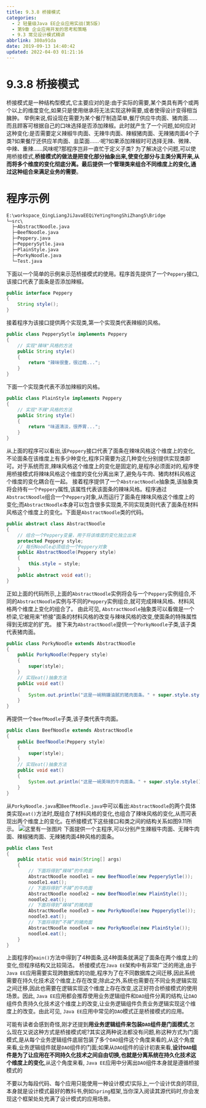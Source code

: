 ```yaml
---
title: 9.3.8 桥接模式
categories: 
  - 2 轻量级Java EE企业应用实战(第5版)
  - 第9章 企业应用开发的思考和策略
  - 9.3 常见设计模式精讲
abbrlink: 380a91da
date: 2019-09-13 14:40:42
updated: 2022-04-03 01:21:16
---
```

# 9.3.8 桥接模式 #
桥接模式是一种结构型模式,它主要应对的是:由于实际的需要,某个类具有两个或两个以上的维度变化,如果只是使用继承将无法实现这种需要,或者使得设计变得相当臃肿。
举例来说,假设现在需要为某个餐厅制造菜单,餐厅供应牛肉面、猪肉面……而且顾客可根据自己的口味选择是否添加辣椒。此时就产生了一个问题,如何应对这种变化:是否需要定义辣椒牛肉面、无辣牛肉面、辣椒猪肉面、无辣猪肉面4个子类?如果餐厅还供应羊肉面、韭菜面……·呢?如果添加辣椒时可选择无辣、微辣、中辣、重辣……风味呢?那程序岂非一直忙于定义子类?
为了解决这个问题,可以使用桥接模式,**桥接模式的做法是把变化部分抽象出来,使变化部分与主类分离开来,从而将多个维度的变化彻底分离。最后提供一个管理类来组合不同维度上的变化,通过这种组合来满足业务的需要**。
# 程序示例 #
```cmd
E:\workspace_QingLiangJiJavaEEQiYeYingYongShiZhang5\Bridge
└─src\
  ├─AbstractNoodle.java
  ├─BeefNoodle.java
  ├─Peppery.java
  ├─PepperySytle.java
  ├─PlainStyle.java
  ├─PorkyNoodle.java
  └─Test.java
```
下面以一个简单的示例来示范桥接模式的使用。程序首先提供了一个`Peppery`接口,该接口代表了面条是否添加辣椒。
```java
public interface Peppery
{
    String style();
}
```
接着程序为该接口提供两个实现类,第一个实现类代表辣椒的风格。
```java
public class PepperySytle implements Peppery
{
    // 实现"辣味"风格的方法
    public String style()
    {
        return "辣味很重，很过瘾...";
    }
}
```
下面一个实现类代表不添加辣椒的风格。
```java
public class PlainStyle implements Peppery
{
    // 实现"不辣"风格的方法
    public String style()
    {
        return "味道清淡，很养胃...";
    }
}
```
从上面的程序可以看出,该`Peppery`接口代表了面条在辣味风格这个维度上的变化,不论面条在该维度上有多少种变化,程序只需要为这几种变化分别提供实现类即可。对于系统而言,辣味风格这个维度上的变化是固定的,是程序必须面对的,程序使用桥接模式将辣味风格这个维度的变化分离出来了,避免与牛肉、猪肉材料风格这个维度的变化耦合在一起。
接着程序提供了一个`AbstractNoodle`抽象类,该抽象类将会持有一个`Peppery`属性,该属性代表该面条的辣味风格。程序通过`AbstractNoodle`组合一个`Peppery`对象,从而运行了面条在辣味风格这个维度上的变化;而`AbstractNoodle`本身可以包含很多实现类,不同实现类则代表了面条在材料风格这个维度上的变化。下面是`AbstractNoodle`类的代码。
```java
public abstract class AbstractNoodle
{
    // 组合一个Peppery变量，用于将该维度的变化独立出来
    protected Peppery style;
    // 每份Noodle必须组合一个Peppery对象
    public AbstractNoodle(Peppery style)
    {
        this.style = style;
    }
    public abstract void eat();
}
```
正如上面的代码所示,上面的`AbstractNoodle`实例将会与一个`Peppery`实例组合,不同的`AbstractNoodle`实例与不同的`Peppery`实例组合,就可完成辣味风格、材料风格两个维度上变化的组合了。
由此可见, `AbstractNoodle`抽象类可以看做是一个桥梁,它被用来"桥接"面条的材料风格的改变与辣味风格的改变,使面条的特殊属性得到无绑定的扩充。
接下来为`AbstractNoodle`提供一个`PorkyNoodle`子类,该子类代表猪肉面。
```java
public class PorkyNoodle extends AbstractNoodle
{
    public PorkyNoodle(Peppery style)
    {
        super(style);
    }
    // 实现eat()抽象方法
    public void eat()
    {
        System.out.println("这是一碗稍嫌油腻的猪肉面条。" + super.style.style());
    }
}
```
再提供一个`BeefMoodle`子类,该子类代表牛肉面。
```java
public class BeefNoodle extends AbstractNoodle
{
    public BeefNoodle(Peppery style)
    {
        super(style);
    }
    // 实现eat()抽象方法
    public void eat()
    {
        System.out.println("这是一碗美味的牛肉面条。" + super.style.style());
    }
}
```
从`PorkyNoodle.java`和`BeefMoodle.java`中可以看出:`AbstractNoodle`的两个具体类实现`eat()`方法时,既组合了材料风格的变化,也组合了辣味风格的变化,从而可表现出两个维度上的变化。在桥接模式下这些接口和类之间的结构关系如图9.11所示。
![这里有一张图片](https://image-1257720033.cos.ap-shanghai.myqcloud.com/blog/readbooknote/QingLiangJiJavaEEQiYeYingYongShiZhan5/ch9/5.png)
下面提供一个主程序,可以分别产生辣椒牛肉面、无辣牛肉面、辣椒猪肉面、无辣猪肉面4种风格的面条。
```java
public class Test
{
    public static void main(String[] args)
    {
        // 下面将得到“辣味”的牛肉面
        AbstractNoodle noodle1 = new BeefNoodle(new PepperySytle());
        noodle1.eat();
        // 下面将得到“不辣”的牛肉面
        AbstractNoodle noodle2 = new BeefNoodle(new PlainStyle());
        noodle2.eat();
        // 下面将得到“辣味”的猪肉面
        AbstractNoodle noodle3 = new PorkyNoodle(new PepperySytle());
        noodle3.eat();
        // 下面将得到“不辣”的猪肉面
        AbstractNoodle noodle4 = new PorkyNoodle(new PlainStyle());
        noodle4.eat();
    }
}
```
上面程序的`main()`方法中得到了4种面条,这4种面条就满足了面条在两个维度上的变化,但程序结构又比较简洁。
桥接模式在`Java EE`架构中有非常广泛的用途,由于`Java EE`应用需要实现跨数据库的功能,程序为了在不同数据库之间迁移,因此系统需要在持久化技术这个维度上存在改变;除此之外,系统也需要在不同业务逻辑实现之间迁移,因此也需要在逻辑实现这个维度上存在改变,这正好符合桥接模式的使用场景。因此, `Java EE`应用都会推荐使用业务逻辑组件和`DAO`组件分离的结构,让`DAO`组件负责持久化技术这个维度上的改变,让业务逻辑组件负责业务逻辑实现这个维度上的改变。由此可见, `Java EE`应用中常见的`DAO`模式正是桥接模式的应用。

可能有读者会感到奇怪,刚才还提到**用业务逻辑组件来包装`DAO`组件是门面模式**,怎么现在又说这种方式是桥接模式呢?其实这两种说法都没有问题,称这种方式为门面模式,是从每个业务逻辑组件底层包装了多个`DAO`组件这个角度来看的,从这个角度来看,业务逻辑组件就是`DAO`组件的门面;如果从`DAO`组件的设计初衷来看,**设计`DAO`组件是为了让应用在不同持久化技术之间自由切换,也就是分离系统在持久化技术这个维度上的变化**,从这个角度来看, `Java EE`应用中分离出`DAO`组件本身就是遵循桥接模式的

不要以为每段代码、每个应用只能使用一种设计模式!实际上,一个设计优良的项目,本身就是设计模式最好的教科书,例如`Spring`框架,当你深入阅读其源代码时,你会发现这个框架处处充满了设计模式的应用场景。



